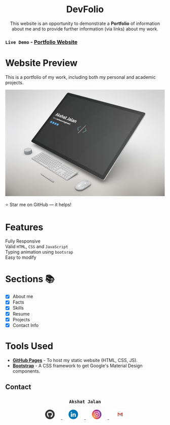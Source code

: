 <h1 align="center">DevFolio</h1>

<p align="center">This website is an opportunity to demonstrate a <b>Portfolio</b> of information about me and to provide further information (via links) about my work.<p>

  ### <code>Live Demo</code> - **[Portfolio Website](https://akshatjalan.github.io/akshat/)**

# Website Preview
  This is a portfolio of my work, including both my personal and academic projects.
  
 ![Alt text](https://github.com/Akshatjalan/akshat/blob/master/assets/img/yeah.png?raw=true "Main Page")


:star:  Star me on GitHub — it helps!

# Features
 Fully Responsive\
 Valid `HTML`, `CSS` and `JavaScript`\
 Typing animation using `bootsrap`\
 Easy to modify
 
# Sections 📚
- [x] About me
- [x] Facts
- [x] Skills
- [x] Resume 
- [x] Projects 
- [x] Contact Info

# Tools Used
* [<b>GitHub Pages</b>](https://create-react-app.dev/docs/deployment/#github-pages) - To host my static website (HTML, CSS, JS).
* [<b>Bootstrap</b>](https://bootstrap.com/) - A CSS framework to get Google's Material Design components.


## Contact 
 <h3 align="center">
  <code> Akshat Jalan </code>
</h3>
  <p align="center"> 

  <a href="https://github.com/Akshatjalan">
    <img src="https://github.com/Akshatjalan/akshat/blob/master/Color/Github.svg" width="30" height="30" hspace="20">
  </a>

  <a href="https://www.linkedin.com/in/akshat-jalan/">
    <img src="https://github.com/Akshatjalan/akshat/blob/master/Color/LinkedIN.svg" width="30" height="30" hspace="20">
  </a>

  <a href="https://www.instagram.com/akshatxjalan/">
    <img src="https://github.com/Akshatjalan/akshat/blob/master/Color/Instagram.svg" width="30" height="30" hspace="20">
  </a>
    <a href="mailto:jalanakshat2@gmail.com">
    <img src="https://github.com/Akshatjalan/akshat/blob/master/Color/Gmail.svg"  width="30" height="30" hspace="20">
  </a>

</p>

